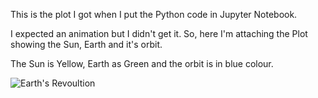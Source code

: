 This is the plot I got when I put the Python code in Jupyter Notebook.

I expected an animation but I didn't get it. 
So, here I'm attaching the Plot showing the Sun, Earth and it's orbit.

The Sun is Yellow, Earth as Green and the orbit is in blue colour.


![Earth's Revoultion](https://github.com/Riddhiman2005/Journey-Through-the-Cosmos-Visualization-of-Earth-s-Revolution/assets/130882317/481b4011-36fd-4324-95f8-c1fc393a4f32)

